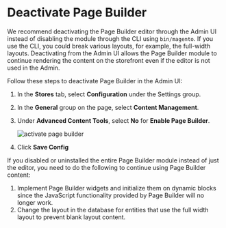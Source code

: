 # Deactivate Page Builder

We recommend deactivating the Page Builder editor through the Admin UI instead of disabling the module through the CLI using `bin/magento`. If you use the CLI, you could break various layouts, for example, the full-width layouts. Deactivating from the Admin UI allows the Page Builder module to continue rendering the content on the storefront even if the editor is not used in the Admin.

Follow these steps to deactivate Page Builder in the Admin UI:

1. In the **Stores** tab, select **Configuration** under the Settings group.
1. In the **General** group on the page, select **Content Management**.
1. Under **Advanced Content Tools**, select **No** for **Enable Page Builder**.

   ![activate page builder](images/activate-pagebuilder.png "Deactivate Page Builder")

1. Click **Save Config**

If you disabled or uninstalled the entire Page Builder module instead of just the editor, you need to do the following to continue using Page Builder content:

1. Implement Page Builder widgets and initialize them on dynamic blocks since the JavaScript functionality provided by Page Builder will no longer work.
1. Change the layout in the database for entities that use the full width layout to prevent blank layout content.
